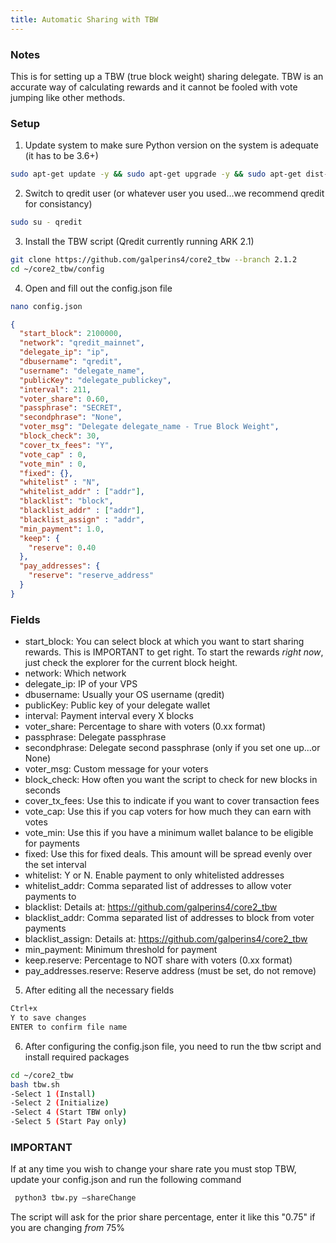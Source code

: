 ```yaml
---
title: Automatic Sharing with TBW
---
```


### Notes

This is for setting up a TBW (true block weight) sharing delegate.  TBW is an accurate way of calculating rewards and it cannot be fooled with vote jumping like other methods.

### Setup

1. Update system to make sure Python version on the system is adequate (it has to be 3.6+)
```bash
sudo apt-get update -y && sudo apt-get upgrade -y && sudo apt-get dist-upgrade -y
```
2. Switch to qredit user (or whatever user you used...we recommend qredit for consistancy)
```bash
sudo su - qredit
```
3. Install the TBW script (Qredit currently running ARK 2.1)
```bash
git clone https://github.com/galperins4/core2_tbw --branch 2.1.2
cd ~/core2_tbw/config
```
4. Open and fill out the config.json file
```bash
nano config.json
```

```json
{
  "start_block": 2100000,
  "network": "qredit_mainnet",
  "delegate_ip": "ip",
  "dbusername": "qredit",
  "username": "delegate_name",
  "publicKey": "delegate_publickey",
  "interval": 211,
  "voter_share": 0.60,
  "passphrase": "SECRET",
  "secondphrase": "None",
  "voter_msg": "Delegate delegate_name - True Block Weight",
  "block_check": 30,
  "cover_tx_fees": "Y",
  "vote_cap" : 0,
  "vote_min" : 0,
  "fixed": {},
  "whitelist" : "N",
  "whitelist_addr" : ["addr"],
  "blacklist": "block",
  "blacklist_addr" : ["addr"],
  "blacklist_assign" : "addr",
  "min_payment": 1.0,
  "keep": {
    "reserve": 0.40
  },
  "pay_addresses": {
    "reserve": "reserve_address"
  }
}
```

### Fields
- start_block: You can select block at which you want to start sharing rewards.  This is IMPORTANT to get right.  To start the rewards *right now*, just check the explorer for the current block height. 
- network: Which network
- delegate_ip: IP of your VPS
- dbusername: Usually your OS username (qredit)
- publicKey: Public key of your delegate wallet
- interval: Payment interval every X blocks
- voter_share: Percentage to share with voters (0.xx format) 
- passphrase: Delegate passphrase
- secondphrase: Delegate second passphrase (only if you set one up...or None)
- voter_msg: Custom message for your voters
- block_check: How often you want the script to check for new blocks in seconds 
- cover_tx_fees: Use this to indicate if you want to cover transaction fees
- vote_cap: Use this if you cap voters for how much they can earn with votes 
- vote_min: Use this if you have a minimum wallet balance to be eligible for payments 
- fixed: Use this for fixed deals. This amount will be spread evenly over the set interval 
- whitelist: Y or N. Enable payment to only whitelisted addresses
- whitelist_addr: Comma separated list of addresses to allow voter payments to 
- blacklist: Details at: https://github.com/galperins4/core2_tbw
- blacklist_addr: Comma separated list of addresses to block from voter payments 
- blacklist_assign: Details at: https://github.com/galperins4/core2_tbw 
- min_payment: Minimum threshold for payment
- keep.reserve: Percentage to NOT share with voters (0.xx format) 
- pay_addresses.reserve: Reserve address (must be set, do not remove)

5. After editing all the necessary fields
```bash
Ctrl+x
Y to save changes
ENTER to confirm file name
```

6. After configuring the config.json file, you need to run the tbw script and install required packages
```bash
cd ~/core2_tbw
bash tbw.sh
-Select 1 (Install)
-Select 2 (Initialize)
-Select 4 (Start TBW only)
-Select 5 (Start Pay only)
```

### IMPORTANT

If at any time you wish to change your share rate you must stop TBW, update your config.json and run the following command
```bash
 python3 tbw.py –shareChange
```
The script will ask for the prior share percentage, enter it like this "0.75" if you are changing *from* 75%
